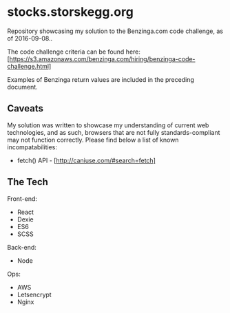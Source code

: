 # stocks.storskegg.org
Repository showcasing my solution to the Benzinga.com code challenge, as of 2016-09-08..

The code challenge criteria can be found here: [https://s3.amazonaws.com/benzinga.com/hiring/benzinga-code-challenge.html]

Examples of Benzinga return values are included in the preceding document.

## Caveats
My solution was written to showcase my understanding of current web technologies, and as such, browsers that are not fully standards-compliant may not function correctly. Please find below a list of known incompatabilities:
* fetch() API - [http://caniuse.com/#search=fetch]

## The Tech
Front-end:
* React
* Dexie
* ES6
* SCSS

Back-end:
* Node

Ops:
* AWS
* Letsencrypt
* Nginx

